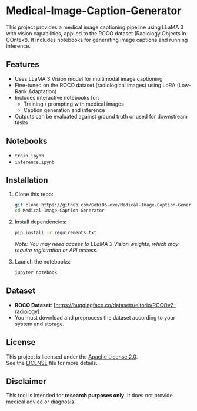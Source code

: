 # Medical-Image-Caption-Generator

This project provides a medical image captioning pipeline using LLaMA 3 with vision capabilities, applied to the ROCO dataset (Radiology Objects in COntext). It includes notebooks for generating image captions and running inference.

## Features

- Uses LLaMA 3 Vision model for multimodal image captioning
- Fine-tuned on the ROCO dataset (radiological images) using LoRA (Low-Rank Adaptation)
- Includes interactive notebooks for:
  - Training / prompting with medical images
  - Caption generation and inference
- Outputs can be evaluated against ground truth or used for downstream tasks

## Notebooks

- `train.ipynb`
- `inference.ipynb`

## Installation

1. Clone this repo:
   ```bash
   git clone https://github.com/Gobi05-exe/Medical-Image-Caption-Generator.git
   cd Medical-Image-Caption-Generator
   ```

2. Install dependencies:
   ```bash
   pip install -r requirements.txt
   ```

   _Note: You may need access to LLaMA 3 Vision weights, which may require registration or API access._

3. Launch the notebooks:
   ```bash
   jupyter notebook
   ```

## Dataset

- **ROCO Dataset**: [https://huggingface.co/datasets/eltorio/ROCOv2-radiology]
- You must download and preprocess the dataset according to your system and storage.

## License

This project is licensed under the [Apache License 2.0](https://www.apache.org/licenses/LICENSE-2.0).  
See the [LICENSE](LICENSE) file for more details.

## Disclaimer

This tool is intended for **research purposes only**. It does not provide medical advice or diagnosis.
